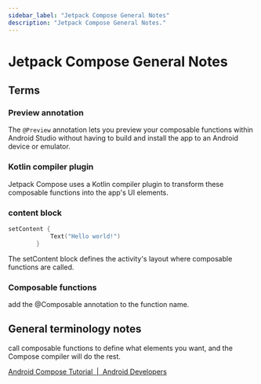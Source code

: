 ```yaml
---
sidebar_label: "Jetpack Compose General Notes"
description: "Jetpack Compose General Notes."
---
```


# Jetpack Compose General Notes

## Terms

### Preview annotation

The `@Preview` annotation lets you preview your composable functions within Android Studio without having to build and install the app to an Android device or emulator.

### Kotlin compiler plugin

Jetpack Compose uses a Kotlin compiler plugin to transform these composable functions into the app's UI elements.

### content block

```kotlin
setContent {
            Text("Hello world!")
        }
```

The setContent block defines the activity's layout where composable functions are called. 

### Composable functions

add the @Composable annotation to the function name.

## General terminology notes

call composable functions to define what elements you want, and the Compose compiler will do the rest.

[Android Compose Tutorial  |  Android Developers](https://developer.android.com/jetpack/compose/tutorial)

